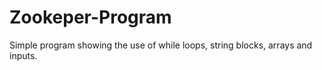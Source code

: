 # Zookeper-Program
Simple program showing the use of while loops, string blocks, arrays and inputs.
